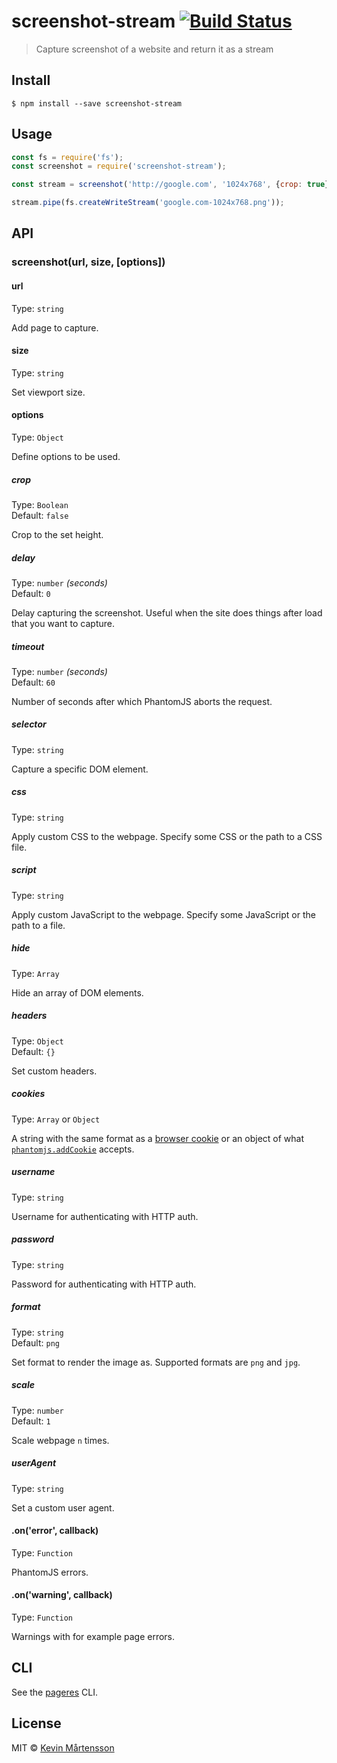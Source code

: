# screenshot-stream [![Build Status](https://travis-ci.org/kevva/screenshot-stream.svg?branch=master)](https://travis-ci.org/kevva/screenshot-stream)

> Capture screenshot of a website and return it as a stream


## Install

```
$ npm install --save screenshot-stream
```


## Usage

```js
const fs = require('fs');
const screenshot = require('screenshot-stream');

const stream = screenshot('http://google.com', '1024x768', {crop: true});

stream.pipe(fs.createWriteStream('google.com-1024x768.png'));
```


## API

### screenshot(url, size, [options])

#### url

Type: `string`

Add page to capture.

#### size

Type: `string`

Set viewport size.

#### options

Type: `Object`

Define options to be used.

##### crop

Type: `Boolean`<br>
Default: `false`

Crop to the set height.

##### delay

Type: `number` *(seconds)*<br>
Default: `0`

Delay capturing the screenshot. Useful when the site does things after load that you want to capture.

##### timeout

Type: `number` *(seconds)*<br>
Default: `60`

Number of seconds after which PhantomJS aborts the request.

##### selector

Type: `string`

Capture a specific DOM element.

##### css

Type: `string`

Apply custom CSS to the webpage. Specify some CSS or the path to a CSS file.

##### script

Type: `string`

Apply custom JavaScript to the webpage. Specify some JavaScript or the path to a file.

##### hide

Type: `Array`

Hide an array of DOM elements.

##### headers

Type: `Object`<br>
Default: `{}`

Set custom headers.

##### cookies

Type: `Array` or `Object`

A string with the same format as a [browser cookie](http://en.wikipedia.org/wiki/HTTP_cookie) or an object of what [`phantomjs.addCookie`](http://phantomjs.org/api/phantom/method/add-cookie.html) accepts.

##### username

Type: `string`

Username for authenticating with HTTP auth.

##### password

Type: `string`

Password for authenticating with HTTP auth.

##### format

Type: `string`<br>
Default: `png`

Set format to render the image as. Supported formats are `png` and `jpg`.

##### scale

Type: `number`<br>
Default: `1`

Scale webpage `n` times.

##### userAgent

Type: `string`

Set a custom user agent.

#### .on('error', callback)

Type: `Function`

PhantomJS errors.

#### .on('warning', callback)

Type: `Function`

Warnings with for example page errors.


## CLI

See the [pageres](https://github.com/sindresorhus/pageres#usage) CLI.


## License

MIT © [Kevin Mårtensson](https://github.com/kevva)
